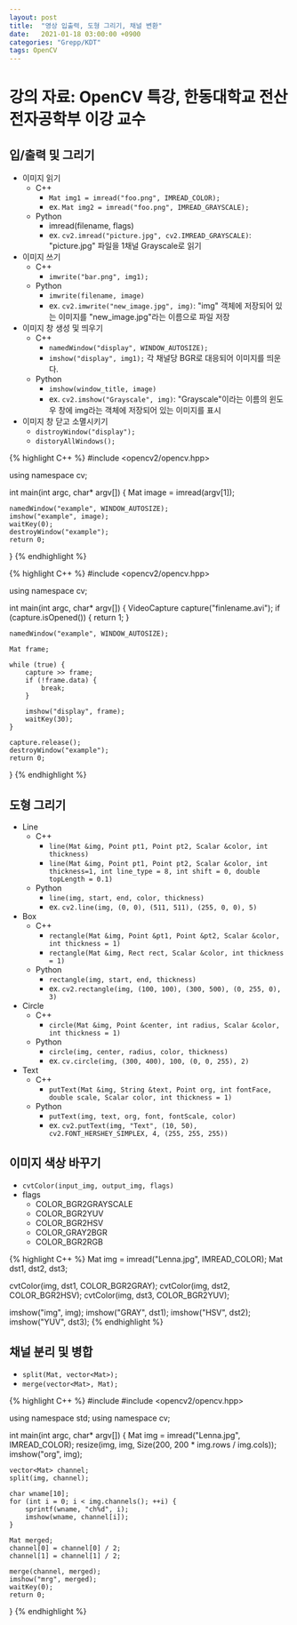 ```yaml
---
layout: post
title:  "영상 입출력, 도형 그리기, 채널 변환"
date:   2021-01-18 03:00:00 +0900
categories: "Grepp/KDT"
tags: OpenCV
---
```


# 강의 자료: OpenCV 특강, 한동대학교 전산전자공학부 이강 교수


## 입/출력 및 그리기

- 이미지 읽기
    - C++
        - `Mat img1 = imread("foo.png", IMREAD_COLOR);`
        - ex. `Mat img2 = imread("foo.png", IMREAD_GRAYSCALE);`
    - Python
        - imread(filename, flags)
        - ex. `cv2.imread("picture.jpg", cv2.IMREAD_GRAYSCALE)`: "picture.jpg" 파일을 1채널 Grayscale로 읽기
- 이미지 쓰기
    - C++
        - `imwrite("bar.png", img1);`
    - Python
        - `imwrite(filename, image)`
        - ex. `cv2.imwrite("new_image.jpg", img)`: "img" 객체에 저장되어 있는 이미지를 "new_image.jpg"라는 이름으로 파일 저장
- 이미지 창 생성 및 띄우기
    - C++
        - `namedWindow("display", WINDOW_AUTOSIZE);`
        - `imshow("display", img1);` 각 채널당 BGR로 대응되어 이미지를 띄운다.
    - Python
        - `imshow(window_title, image)`
        - ex. `cv2.imshow("Grayscale", img)`: "Grayscale"이라는 이름의 윈도우 창에 img라는 객체에 저장되어 있는 이미지를 표시
- 이미지 창 닫고 소멸시키기
    - `distroyWindow("display");`
    - `distoryAllWindows();`


{% highlight C++ %}
#include <opencv2/opencv.hpp>

using namespace cv;

int main(int argc, char* argv[]) {
    Mat image = imread(argv[1]);

    namedWindow("example", WINDOW_AUTOSIZE);
    imshow("example", image);
    waitKey(0);
    destroyWindow("example");
    return 0;
}
{% endhighlight %}


{% highlight C++ %}
#include <opencv2/opencv.hpp>

using namespace cv;

int main(int argc, char* argv[]) {
    VideoCapture capture("finlename.avi");
    if (capture.isOpened()) {
        return 1;
    }

    namedWindow("example", WINDOW_AUTOSIZE);
    
    Mat frame;

    while (true) {
        capture >> frame;
        if (!frame.data) {
            break;
        }

        imshow("display", frame);
        waitKey(30);
    }

    capture.release();
    destroyWindow("example");
    return 0;
}
{% endhighlight %}



## 도형 그리기

- Line
    - C++
        - `line(Mat &img, Point pt1, Point pt2, Scalar &color, int thickness)`
        - `line(Mat &img, Point pt1, Point pt2, Scalar &color, int thickness=1, int line_type = 8, int shift = 0, double topLength = 0.1)`
    - Python
        - `line(img, start, end, color, thickness)`
        - ex. `cv2.line(img, (0, 0), (511, 511), (255, 0, 0), 5)`
- Box
    - C++
        - `rectangle(Mat &img, Point &pt1, Point &pt2, Scalar &color, int thickness = 1)`
        - `rectangle(Mat &img, Rect rect, Scalar &color, int thickness = 1)`
    - Python
        - `rectangle(img, start, end, thickness)`
        - ex. `cv2.rectangle(img, (100, 100), (300, 500), (0, 255, 0), 3)`
- Circle
    - C++
        - `circle(Mat &img, Point &center, int radius, Scalar &color, int thickness = 1)`
    - Python
        - `circle(img, center, radius, color, thickness)`
        - ex. `cv.circle(img, (300, 400), 100, (0, 0, 255), 2)`
- Text
    - C++
        - `putText(Mat &img, String &text, Point org, int fontFace, double scale, Scalar color, int thickness = 1)`
    - Python
        - `putText(img, text, org, font, fontScale, color)`
        - ex. `cv2.putText(img, "Text", (10, 50), cv2.FONT_HERSHEY_SIMPLEX, 4, (255, 255, 255))`



## 이미지 색상 바꾸기

- `cvtColor(input_img, output_img, flags)`
- flags
    - COLOR_BGR2GRAYSCALE
    - COLOR_BGR2YUV
    - COLOR_BGR2HSV
    - COLOR_GRAY2BGR
    - COLOR_BGR2RGB


{% highlight C++ %}
Mat img = imread("Lenna.jpg", IMREAD_COLOR);
Mat dst1, dst2, dst3;

cvtColor(img, dst1, COLOR_BGR2GRAY);
cvtColor(img, dst2, COLOR_BGR2HSV);
cvtColor(img, dst3, COLOR_BGR2YUV);

imshow("img", img);
imshow("GRAY", dst1);
imshow("HSV", dst2);
imshow("YUV", dst3);
{% endhighlight %}



## 채널 분리 및 병합

- `split(Mat, vector<Mat>);`
- `merge(vector<Mat>, Mat);`


{% highlight C++ %}
#include <vector>
#include <opencv2/opencv.hpp>

using namespace std;
using namespace cv;

int main(int argc, char* argv[]) {
    Mat img = imread("Lenna.jpg", IMREAD_COLOR);
    resize(img, img, Size(200, 200 * img.rows / img.cols));
    imshow("org", img);

    vector<Mat> channel;
    split(img, channel);

    char wname[10];
    for (int i = 0; i < img.channels(); ++i) {
        sprintf(wname, "ch%d", i);
        imshow(wname, channel[i]);
    }

    Mat merged;
    channel[0] = channel[0] / 2;
    channel[1] = channel[1] / 2;

    merge(channel, merged);
    imshow("mrg", merged);
    waitKey(0);
    return 0;
}
{% endhighlight %}


